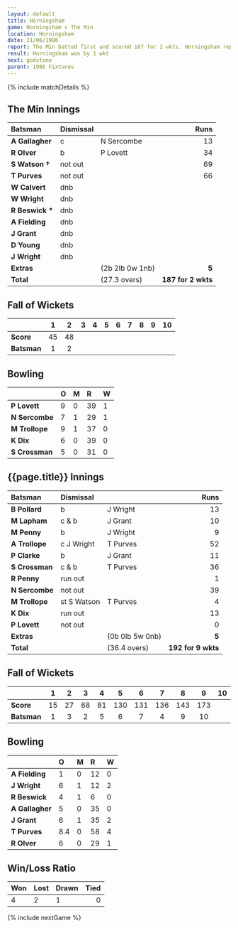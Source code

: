 ```yaml
---
layout: default
title: Horningsham
game: Horningsham v The Min
location: Horningsham
date: 21/06/1986
report: The Min batted first and scored 187 for 2 wkts. Horningsham replied with 192 for 9 wkts.
result: Horningsham won by 1 wkt
next: godstone
parent: 1986 Fixtures
---
```


{% include matchDetails %}

## The Min Innings

| Batsman | Dismissal |  | Runs |
|:---|:---|---|---:|
| **A Gallagher** | c | N Sercombe | 13 |
| **R Olver** | b | P Lovett | 34 |
| **S Watson &#8224;** | not out |  | 69 |
| **T Purves** | not out |  | 66 |
| **W Calvert** | dnb  |  |  |
| **W Wright** | dnb | |  |
| **R Beswick &#42;** | dnb |  |  |
| **A Fielding** | dnb | |  |
| **J Grant** | dnb |  |  |
| **D Young** | dnb | |  |
| **J Wright** | dnb | |  |
| **Extras** | | (2b 2lb 0w 1nb) | **5** |
| **Total** | | (27.3 overs) | **187 for 2 wkts** |

## Fall of Wickets

| | 1 | 2 | 3 | 4 | 5 | 6 | 7 | 8 | 9 | 10 |
|---|:---:|:---:|:---:|:---:|:---:|:---:|:---:|:---:|:---:|:---:|
| **Score** | 45 | 48 |  |  |  |  |  |  | | |
| **Batsman** | 1 | 2 |  |  |  |  |  |  |  | |

## Bowling

| | O | M | R | W |
|---|:---|:---|:---|:---|
| **P Lovett** | 9 | 0 | 39 | 1 |
| **N Sercombe** | 7 | 1 | 29 | 1 |
| **M Trollope** | 9 | 1 | 37 | 0 |
| **K Dix** | 6 | 0 | 39 | 0 |
| **S Crossman** | 5 | 0 | 31 | 0 |

## {{page.title}} Innings

| Batsman | Dismissal |  | Runs |
|:---|:---|---|---:|
| **B Pollard** | b | J Wright | 13 |
| **M Lapham** | c & b | J Grant | 10 |
| **M Penny** | b | J Wright | 9 |
| **A Trollope** | c J Wright | T Purves | 52 |
| **P Clarke** | b | J Grant | 11 |
| **S Crossman** | c & b | T Purves | 36 |
| **R Penny** | run out |  | 1 |
| **N Sercombe** | not out |  | 39 |
| **M Trollope** | st S Watson | T Purves | 4 |
| **K Dix** | run out |  | 13 |
| **P Lovett** | not out | | 0 |
| **Extras** | | (0b 0lb 5w 0nb) | **5** |
| **Total** | | (36.4 overs) | **192 for 9 wkts** |

## Fall of Wickets

| | 1 | 2 | 3 | 4 | 5 | 6 | 7 | 8 | 9 | 10 |
|---|:---:|:---:|:---:|:---:|:---:|:---:|:---:|:---:|:---:|:---:|
| **Score** | 15 | 27 | 68 | 81 | 130 | 131 | 136 | 143 | 173 |  |
| **Batsman** | 1 | 3 | 2 | 5 | 6 | 7 | 4 | 9 | 10 |  |

## Bowling

| | O | M | R | W |
|---|:---|:---|:---|:---|
| **A Fielding** | 1 | 0 | 12 | 0 |
| **J Wright** | 6 | 1 | 12 | 2 |
| **R Beswick** | 4 | 1 | 6 | 0 |
| **A Gallagher** | 5 | 0 | 35 | 0 |
| **J Grant** | 6 | 1 | 35 | 2 |
| **T Purves** | 8.4 | 0 | 58 | 4 |
| **R Olver** | 6 | 0 | 29 | 1 |

## Win/Loss Ratio

| Won | Lost | Drawn | Tied |
|:---|:---|:---|---:|
| 4 | 2 | 1 | 0 |

{% include nextGame %}